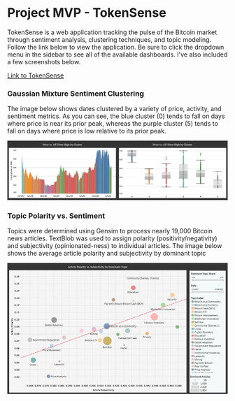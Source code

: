 # Project MVP - TokenSense

TokenSense is a web application tracking the pulse of the Bitcoin market through sentiment analysis, clustering techniques, and topic modeling. Follow the link below to view the application. Be sure to click the dropdown menu in the sidebar to see all of the available dashboards. I've also included a few screenshots below.

[Link to TokenSense](https://share.streamlit.io/drwismer/metis_unsupervised_learning_module/main/tokensense.py)

### Gaussian Mixture Sentiment Clustering

The image below shows dates clustered by a variety of price, activity, and sentiment metrics. As you can see, the blue cluster (0) tends to fall on days where price is near its prior peak, whereas the purple cluster (5) tends to fall on days where price is low relative to its prior peak.

<img src="sentiment_images/gaussian_mixture_clusters.png" width=1600>

### Topic Polarity vs. Sentiment

Topics were determined using Gensim to process nearly 19,000 Bitcoin news articles. TextBlob was used to assign polarity (positivity/negativity) and subjectivity (opinionated-ness) to individual articles. The image below shows the average article polarity and subjectivity by dominant topic

<img src="sentiment_images/pol_vs_subj.png" width=1200>